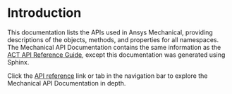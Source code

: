 <!-- Mechanical documentation master file, created by
sphinx-quickstart on Fri Aug 18 17:09:15 2023.
You can adapt this file completely to your liking, but it should at least
contain the root `toctree` directive. -->

# Introduction

This documentation lists the APIs used in Ansys Mechanical, providing descriptions of
the objects, methods, and properties for all namespaces. The Mechanical API Documentation
contains the same information as the [ACT API Reference Guide](https://ansyshelp.ansys.com/Views/Secured/corp/v231/en/act_script/act_script.html),
except this documentation was generated using Sphinx.

Click the [API reference](https://scripting.mechanical.docs.pyansys.com/autoapi/index.html)
link or tab in the navigation bar to explore the Mechanical API Documentation in depth.
